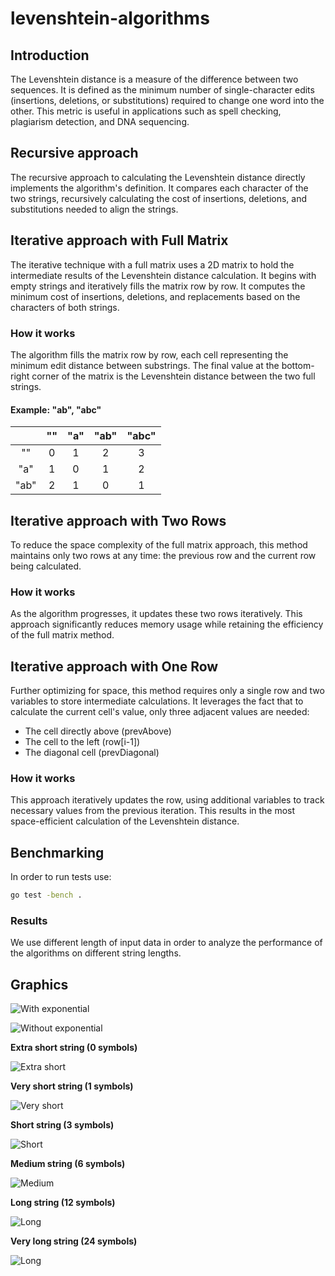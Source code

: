 # levenshtein-algorithms

## Introduction
The Levenshtein distance is a measure of the difference between two sequences. It is defined as the minimum number of single-character edits (insertions, deletions, or substitutions) required to change one word into the other. This metric is useful in applications such as spell checking, plagiarism detection, and DNA sequencing.

## Recursive approach
The recursive approach to calculating the Levenshtein distance directly implements the algorithm's definition. It compares each character of the two strings, recursively calculating the cost of insertions, deletions, and substitutions needed to align the strings.

## Iterative approach with Full Matrix
The iterative technique with a full matrix uses a 2D matrix to hold the intermediate results of the Levenshtein distance calculation. It begins with empty strings and iteratively fills the matrix row by row. It computes the minimum cost of insertions, deletions, and replacements based on the characters of both strings.

### How it works
The algorithm fills the matrix row by row, each cell representing the minimum edit distance between substrings. The final value at the bottom-right corner of the matrix is the Levenshtein distance between the two full strings.

#### Example: "ab", "abc"

|       | "" | "a" | "ab" | "abc" | 
|:-----:|:--:|:---:|:----:|:-----:|
|  ""   | 0  |  1  |  2   |   3   |
|  "a"  | 1  |  0  |  1   |   2   |
| "ab"  | 2  |  1  |  0   |   1   |

## Iterative approach with Two Rows
To reduce the space complexity of the full matrix approach, this method maintains only two rows at any time: the previous row and the current row being calculated.

### How it works
As the algorithm progresses, it updates these two rows iteratively. This approach significantly reduces memory usage while retaining the efficiency of the full matrix method.

## Iterative approach with One Row
Further optimizing for space, this method requires only a single row and two variables to store intermediate calculations. It leverages the fact that to calculate the current cell's value, only three adjacent values are needed:

- The cell directly above (prevAbove)
- The cell to the left (row[i-1])
- The diagonal cell (prevDiagonal)

### How it works
This approach iteratively updates the row, using additional variables to track necessary values from the previous iteration. This results in the most space-efficient calculation of the Levenshtein distance.

## Benchmarking
In order to run tests use:
```bash
go test -bench .
```

### Results
We use different length of input data in order to analyze the performance of the algorithms on different string lengths.

## Graphics

![With exponential](./img/graphic1.png)

![Without exponential](./img/graphic.png)

**Extra short string (0 symbols)**

![Extra short](./img/extrashort.png)

**Very short string (1 symbols)**

![Very short](./img/veryshort.png)

**Short string (3 symbols)**

![Short](./img/short.png)

**Medium string (6 symbols)**

![Medium](./img/medium.png)

**Long string (12 symbols)**

![Long](./img/long.png)

**Very long string (24 symbols)**

![Long](./img/verylong.png)